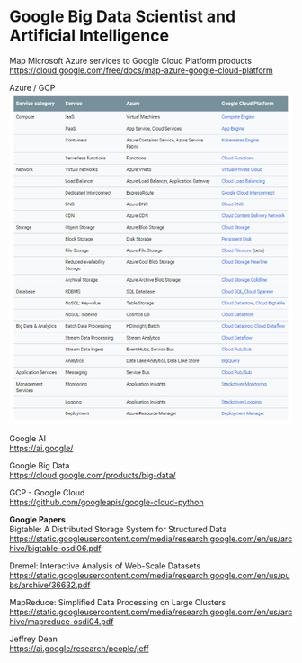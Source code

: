 # Google Big Data Scientist and Artificial Intelligence

Map Microsoft Azure services to Google Cloud Platform products <BR>
https://cloud.google.com/free/docs/map-azure-google-cloud-platform <BR>

Azure / GCP <BR>
![Azure / GCP](https://github.com/caiomsouza/google-big-data-scientist-and-ai/blob/master/AzureGCP.PNG) <BR>

Google AI<BR>
https://ai.google/<BR>

Google Big Data<BR>
https://cloud.google.com/products/big-data/<BR>

GCP - Google Cloud<BR>
https://github.com/googleapis/google-cloud-python<BR>

<b>Google Papers</b><BR>
Bigtable: A Distributed Storage System for Structured Data <BR>
https://static.googleusercontent.com/media/research.google.com/en/us/archive/bigtable-osdi06.pdf <BR>

Dremel: Interactive Analysis of Web-Scale Datasets <BR>
https://static.googleusercontent.com/media/research.google.com/en/us/pubs/archive/36632.pdf <BR>

MapReduce: Simplified Data Processing on Large Clusters <BR>
https://static.googleusercontent.com/media/research.google.com/en/us/archive/mapreduce-osdi04.pdf <BR>

Jeffrey Dean <BR>
https://ai.google/research/people/jeff<BR>
